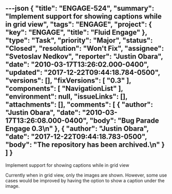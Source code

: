 ---json
{
  "title": "ENGAGE-524",
  "summary": "Implement support for showing captions while in grid view",
  "tags": "ENGAGE",
  "project": {
    "key": "ENGAGE",
    "title": "Fluid Engage"
  },
  "type": "Task",
  "priority": "Major",
  "status": "Closed",
  "resolution": "Won't Fix",
  "assignee": "Svetoslav Nedkov",
  "reporter": "Justin Obara",
  "date": "2010-03-17T13:26:02.000-0400",
  "updated": "2017-12-22T09:44:18.784-0500",
  "versions": [],
  "fixVersions": [
    "0.3"
  ],
  "components": [
    "NavigationList"
  ],
  "environment": null,
  "issueLinks": [],
  "attachments": [],
  "comments": [
    {
      "author": "Justin Obara",
      "date": "2010-03-17T13:26:08.000-0400",
      "body": "Bug Parade Engage 0.3\n"
    },
    {
      "author": "Justin Obara",
      "date": "2017-12-22T09:44:18.783-0500",
      "body": "The repository has been archived.\n"
    }
  ]
}
---
Implement support for showing captions while in grid view

Currently when in grid view, only the images are shown. However, some use cases would be improved by having the option to show a caption under the image.

        
